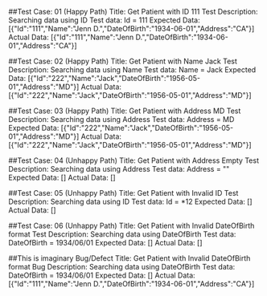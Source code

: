 ##Test Case: 01 (Happy Path)
Title: Get Patient with ID 111
Test Description: Searching data using ID
Test data: Id = 111
Expected Data: [{"Id":"111","Name":"Jenn D.","DateOfBirth":"1934-06-01","Address":"CA"}]
Actual Data: [{"Id":"111","Name":"Jenn D.","DateOfBirth":"1934-06-01","Address":"CA"}]

##Test Case: 02 (Happy Path)
Title: Get Patient with Name Jack
Test Description: Searching data using Name
Test data: Name = Jack
Expected Data: [{"Id":"222","Name":"Jack","DateOfBirth":"1956-05-01","Address":"MD"}]
Actual Data: [{"Id":"222","Name":"Jack","DateOfBirth":"1956-05-01","Address":"MD"}]


##Test Case: 03 (Happy Path)
Title: Get Patient with Address MD
Test Description: Searching data using Address
Test data: Address = MD
Expected Data: [{"Id":"222","Name":"Jack","DateOfBirth":"1956-05-01","Address":"MD"}]
Actual Data: [{"Id":"222","Name":"Jack","DateOfBirth":"1956-05-01","Address":"MD"}]

##Test Case: 04 (Unhappy Path)
Title: Get Patient with Address Empty
Test Description: Searching data using Address
Test data: Address = ""
Expected Data: []
Actual Data: []

##Test Case: 05 (Unhappy Path)
Title: Get Patient with Invalid ID
Test Description: Searching data using ID
Test data: Id = *12
Expected Data: []
Actual Data: []

##Test Case: 06 (Unhappy Path)
Title: Get Patient with Invalid DateOfBirth format
Test Description: Searching data using DateOfBirth
Test data: DateOfBirth = 1934/06/01
Expected Data: []
Actual Data: []


##This is imaginary Bug/Defect
Title: Get Patient with Invalid DateOfBirth format
Bug Description: Searching data using DateOfBirth
Test data: DateOfBirth = 1934/06/01
Expected Data: []
Actual Data: [{"Id":"111","Name":"Jenn D.","DateOfBirth":"1934-06-01","Address":"CA"}]


 
